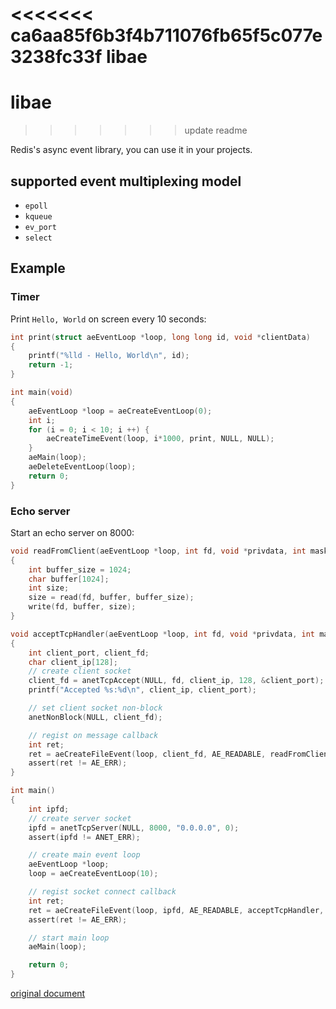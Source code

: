 <<<<<<< ca6aa85f6b3f4b711076fb65f5c077e3238fc33f
libae
=======
# libae
>>>>>>> update readme

Redis's async event library, you can use it in your projects.

## supported event multiplexing model

* `epoll`
* `kqueue`
* `ev_port`
* `select`

## Example

### Timer

Print `Hello, World` on screen every 10 seconds:

```C
int print(struct aeEventLoop *loop, long long id, void *clientData)
{
    printf("%lld - Hello, World\n", id);
    return -1;
}

int main(void)
{
    aeEventLoop *loop = aeCreateEventLoop(0);
    int i;
    for (i = 0; i < 10; i ++) {
        aeCreateTimeEvent(loop, i*1000, print, NULL, NULL);
    }
    aeMain(loop);
    aeDeleteEventLoop(loop);
    return 0;
}
```

### Echo server

Start an echo server on 8000:

```C
void readFromClient(aeEventLoop *loop, int fd, void *privdata, int mask)
{
    int buffer_size = 1024;
    char buffer[1024];
    int size;
    size = read(fd, buffer, buffer_size);
    write(fd, buffer, size);
}

void acceptTcpHandler(aeEventLoop *loop, int fd, void *privdata, int mask)
{
    int client_port, client_fd;
    char client_ip[128];
    // create client socket
    client_fd = anetTcpAccept(NULL, fd, client_ip, 128, &client_port);
    printf("Accepted %s:%d\n", client_ip, client_port);

    // set client socket non-block
    anetNonBlock(NULL, client_fd);

    // regist on message callback
    int ret;
    ret = aeCreateFileEvent(loop, client_fd, AE_READABLE, readFromClient, NULL);
    assert(ret != AE_ERR);
}

int main()
{
    int ipfd;
    // create server socket
    ipfd = anetTcpServer(NULL, 8000, "0.0.0.0", 0);
    assert(ipfd != ANET_ERR);

    // create main event loop
    aeEventLoop *loop;
    loop = aeCreateEventLoop(10);

    // regist socket connect callback
    int ret;
    ret = aeCreateFileEvent(loop, ipfd, AE_READABLE, acceptTcpHandler, NULL);
    assert(ret != AE_ERR);

    // start main loop
    aeMain(loop);

    return 0;
}
```

[original document](http://redis.io/topics/internals-rediseventlib)
